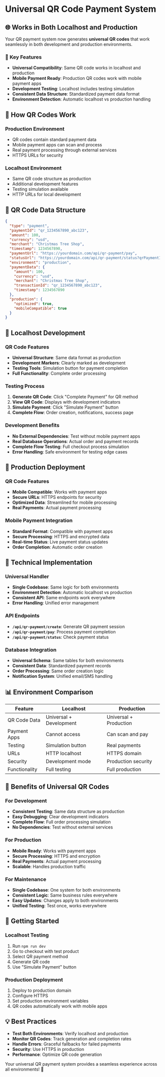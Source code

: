 # Universal QR Code Payment System

## 🌐 **Works in Both Localhost and Production**

Your QR payment system now generates **universal QR codes** that work seamlessly in both development and production environments.

### 🎯 **Key Features**

- **Universal Compatibility**: Same QR code works in localhost and production
- **Mobile Payment Ready**: Production QR codes work with mobile payment apps
- **Development Testing**: Localhost includes testing simulation
- **Consistent Data Structure**: Standardized payment data format
- **Environment Detection**: Automatic localhost vs production handling

## 📱 **How QR Codes Work**

### **Production Environment**
- QR codes contain standard payment data
- Mobile payment apps can scan and process
- Real payment processing through external services
- HTTPS URLs for security

### **Localhost Environment**
- Same QR code structure as production
- Additional development features
- Testing simulation available
- HTTP URLs for local development

## 🔄 **QR Code Data Structure**

```json
{
  "type": "payment",
  "paymentId": "qr_1234567890_abc123",
  "amount": 100,
  "currency": "usd",
  "merchant": "Christmas Tree Shop",
  "timestamp": 1234567890,
  "paymentUrl": "https://yourdomain.com/api/qr-payment/pay",
  "statusUrl": "https://yourdomain.com/api/qr-payment/status?qrPaymentId=qr_1234567890_abc123",
  "environment": "production",
  "paymentData": {
    "amount": 100,
    "currency": "usd",
    "merchant": "Christmas Tree Shop",
    "transactionId": "qr_1234567890_abc123",
    "timestamp": 1234567890
  },
  "production": {
    "optimized": true,
    "mobileCompatible": true
  }
}
```

## 🧪 **Localhost Development**

### **QR Code Features**
- **Universal Structure**: Same data format as production
- **Development Markers**: Clearly marked as development
- **Testing Tools**: Simulation button for payment completion
- **Full Functionality**: Complete order processing

### **Testing Process**
1. **Generate QR Code**: Click "Complete Payment" for QR method
2. **View QR Code**: Displays with development indicators
3. **Simulate Payment**: Click "Simulate Payment" button
4. **Complete Flow**: Order creation, notifications, success page

### **Development Benefits**
- **No External Dependencies**: Test without mobile payment apps
- **Real Database Operations**: Actual order and payment records
- **Complete Flow Testing**: Full checkout process simulation
- **Error Handling**: Safe environment for testing edge cases

## 🚀 **Production Deployment**

### **QR Code Features**
- **Mobile Compatible**: Works with payment apps
- **Secure URLs**: HTTPS endpoints for security
- **Optimized Data**: Streamlined for mobile processing
- **Real Payments**: Actual payment processing

### **Mobile Payment Integration**
- **Standard Format**: Compatible with payment apps
- **Secure Processing**: HTTPS and encrypted data
- **Real-time Status**: Live payment status updates
- **Order Completion**: Automatic order creation

## 🔧 **Technical Implementation**

### **Universal Handler**
- **Single Codebase**: Same logic for both environments
- **Environment Detection**: Automatic localhost vs production
- **Consistent API**: Same endpoints work everywhere
- **Error Handling**: Unified error management

### **API Endpoints**
- **`/api/qr-payment/create`**: Generate QR payment session
- **`/api/qr-payment/pay`**: Process payment completion
- **`/api/qr-payment/status`**: Check payment status

### **Database Integration**
- **Universal Schema**: Same tables for both environments
- **Consistent Data**: Standardized payment records
- **Order Processing**: Same order creation logic
- **Notification System**: Unified email/SMS handling

## 📊 **Environment Comparison**

| Feature | Localhost | Production |
|---------|-----------|------------|
| QR Code Data | Universal + Development | Universal + Production |
| Payment Apps | Cannot access | Can scan and pay |
| Testing | Simulation button | Real payments |
| URLs | HTTP localhost | HTTPS domain |
| Security | Development mode | Production security |
| Functionality | Full testing | Full production |

## 🎯 **Benefits of Universal QR Codes**

### **For Development**
- **Consistent Testing**: Same data structure as production
- **Easy Debugging**: Clear development indicators
- **Complete Flow**: Full order processing simulation
- **No Dependencies**: Test without external services

### **For Production**
- **Mobile Ready**: Works with payment apps
- **Secure Processing**: HTTPS and encryption
- **Real Payments**: Actual payment processing
- **Scalable**: Handles production traffic

### **For Maintenance**
- **Single Codebase**: One system for both environments
- **Consistent Logic**: Same business rules everywhere
- **Easy Updates**: Changes apply to both environments
- **Unified Testing**: Test once, works everywhere

## 🚀 **Getting Started**

### **Localhost Testing**
1. Run `npm run dev`
2. Go to checkout with test product
3. Select QR payment method
4. Generate QR code
5. Use "Simulate Payment" button

### **Production Deployment**
1. Deploy to production domain
2. Configure HTTPS
3. Set production environment variables
4. QR codes automatically work with mobile apps

## 💡 **Best Practices**

- **Test Both Environments**: Verify localhost and production
- **Monitor QR Codes**: Track generation and completion rates
- **Handle Errors**: Graceful fallbacks for failed payments
- **Security**: Use HTTPS in production
- **Performance**: Optimize QR code generation

Your universal QR payment system provides a seamless experience across all environments! 🎉
